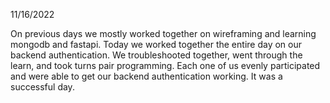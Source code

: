 11/16/2022

On previous days we mostly worked together on wireframing and learning mongodb and fastapi. Today we worked together the entire day on our backend authentication. We troubleshooted together, went through the learn, and took turns pair programming. Each one of us evenly participated and were able to get our backend authentication working. It was a successful day.
